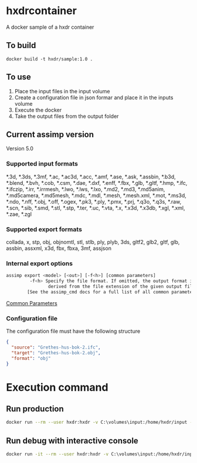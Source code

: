 # hxdrcontainer

A docker sample of a hxdr container

## To build
```
docker build -t hxdr/sample:1.0 .
```

## To use

1) Place the input files in the input volume
2) Create a configuration file in json formar and place it in the inputs volume
2) Execute the docker
3) Take the output files from the output folder


## Current assimp version
Version 5.0

### Supported input formats
*.3d, *.3ds, *.3mf, *.ac, *.ac3d, *.acc, *.amf, *.ase, *.ask, *.assbin, *.b3d, *.blend, *.bvh, *.cob, *.csm, *.dae, *.dxf, *.enff, *.fbx, *.glb, *.gltf, *.hmp, *.ifc, *.ifczip, *.irr, *.irrmesh, *.lwo, *.lws, *.lxo, *.md2, *.md3, *.md5anim, *.md5camera, *.md5mesh, *.mdc, *.mdl, *.mesh, *.mesh.xml, *.mot, *.ms3d, *.ndo, *.nff, *.obj, *.off, *.ogex, *.pk3, *.ply, *.pmx, *.prj, *.q3o, *.q3s, *.raw, *.scn, *.sib, *.smd, *.stl, *.stp, *.ter, *.uc, *.vta, *.x, *.x3d, *.x3db, *.xgl, *.xml, *.zae, *.zgl

### Supported export formats
collada, x, stp, obj, objnomtl, stl, stlb, ply, plyb, 3ds, gltf2, glb2, gltf, glb, assbin, assxml, x3d, fbx, fbxa, 3mf, assjson

### Internal export options
```sh
assimp export <model> [<out>] [-f<h>] [common parameters]
         -f<h> Specify the file format. If omitted, the output format is
                derived from the file extension of the given output file
        [See the assimp_cmd docs for a full list of all common parameters]
```

[Common Parameters](https://documentation.help/assimp-command-line-tools/common.html)



### Configuration file
The configuration file must have the following structure
```json
{
  "source": "Grethes-hus-bok-2.ifc",
  "target": "Grethes-hus-bok-2.obj",
  "format": "obj"
}
```

# Execution command
## Run production
```sh
docker run --rm --user hxdr:hxdr -v C:\volumes\input:/home/hxdr/input -v C:\volumes\output:/home/hxdr/output -v C:\volumes\logs:/home/hxdr/logs --memory="1g" hxdr/sample:1.0  
```

## Run debug with interactive console
```sh
docker run -it --rm --user hxdr:hxdr -v C:\volumes\input:/home/hxdr/input -v C:\volumes\output:/home/hxdr/output -v C:\volumes\logs:/home/hxdr/logs --memory="1g" hxdr/sample:1.0 /bin/bash 
```
